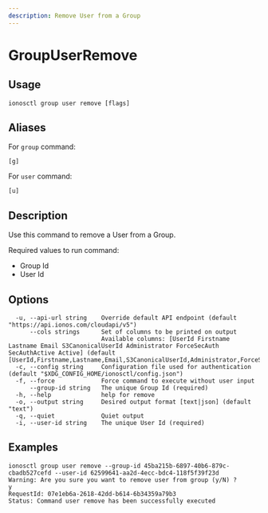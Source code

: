 ```yaml
---
description: Remove User from a Group
---
```


# GroupUserRemove

## Usage

```text
ionosctl group user remove [flags]
```

## Aliases

For `group` command:
```text
[g]
```

For `user` command:
```text
[u]
```

## Description

Use this command to remove a User from a Group.

Required values to run command:

* Group Id
* User Id

## Options

```text
  -u, --api-url string    Override default API endpoint (default "https://api.ionos.com/cloudapi/v5")
      --cols strings      Set of columns to be printed on output 
                          Available columns: [UserId Firstname Lastname Email S3CanonicalUserId Administrator ForceSecAuth SecAuthActive Active] (default [UserId,Firstname,Lastname,Email,S3CanonicalUserId,Administrator,ForceSecAuth,SecAuthActive,Active])
  -c, --config string     Configuration file used for authentication (default "$XDG_CONFIG_HOME/ionosctl/config.json")
  -f, --force             Force command to execute without user input
      --group-id string   The unique Group Id (required)
  -h, --help              help for remove
  -o, --output string     Desired output format [text|json] (default "text")
  -q, --quiet             Quiet output
  -i, --user-id string    The unique User Id (required)
```

## Examples

```text
ionosctl group user remove --group-id 45ba215b-6897-40b6-879c-cbadb527cefd --user-id 62599641-aa2d-4ecc-bdc4-118f5f39f23d 
Warning: Are you sure you want to remove user from group (y/N) ? 
y
RequestId: 07e1eb6a-2618-42dd-b614-6b34359a79b3
Status: Command user remove has been successfully executed
```

